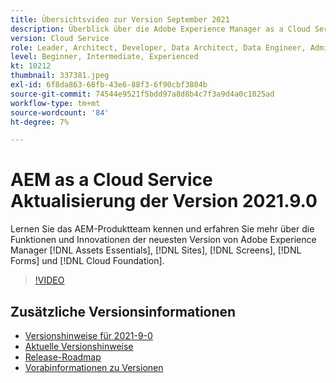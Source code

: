 ```yaml
---
title: Übersichtsvideo zur Version September 2021
description: Überblick über die Adobe Experience Manager as a Cloud Service-Version 2021.9.0.
version: Cloud Service
role: Leader, Architect, Developer, Data Architect, Data Engineer, Admin, User
level: Beginner, Intermediate, Experienced
kt: 10212
thumbnail: 337381.jpeg
exl-id: 6f8da863-68fb-43e6-88f3-6f90cbf3804b
source-git-commit: 74544e9521f5bdd97a8d8b4c7f3a9d4a0c1025ad
workflow-type: tm+mt
source-wordcount: '84'
ht-degree: 7%

---
```


# AEM as a Cloud Service Aktualisierung der Version 2021.9.0

Lernen Sie das AEM-Produktteam kennen und erfahren Sie mehr über die Funktionen und Innovationen der neuesten Version von Adobe Experience Manager [!DNL Assets Essentials], [!DNL Sites], [!DNL Screens], [!DNL Forms] und [!DNL Cloud Foundation].

>[!VIDEO](https://video.tv.adobe.com/v/337381/?quality=12&learn=on)

## Zusätzliche Versionsinformationen

* [Versionshinweise für 2021-9-0](https://experienceleague.adobe.com/docs/experience-manager-cloud-service/content/release-notes/release-notes/2021/release-notes-2021-9-0.html)
* [Aktuelle Versionshinweise](https://experienceleague.adobe.com/docs/experience-manager-cloud-service/content/release-notes/home.html)
* [Release-Roadmap](https://experienceleague.adobe.com/docs/experience-manager-release-information/aem-release-updates/update-releases-roadmap.html?lang=de)
* [Vorabinformationen zu Versionen](https://experienceleague.adobe.com/docs/experience-manager-cloud-service/content/release-notes/prerelease.html)

